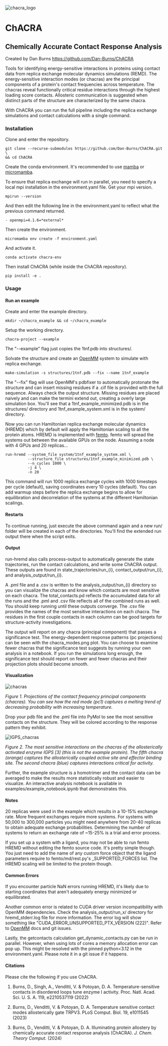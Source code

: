 ![chacra_logo](https://github.com/Dan-Burns/ChACRA/assets/58605062/a030ffbb-0a97-4b33-a968-fab2ec7dbee9)

# ChACRA


## **Ch**emically **A**ccurate **C**ontact **R**esponse **A**nalysis

Created by Dan Burns
https://github.com/Dan-Burns/ChACRA


Tools for identifying energy-sensitive interactions in proteins using contact data from replica exchange molecular dynamics simulations (REMD). The energy-sensitive interaction modes (or chacras) are the principal components of a protein's contact frequencies across temperature. The chacras reveal functionally critical residue interactions through the highest loading score contacts. Allosteric communication is suggested when distinct parts of the structure are characterized by the same chacra.

With ChACRA you can run the full pipeline including the replica exchange simulations and contact calculations with a single command. 

### Installation

Clone and enter the repository.

```
git clone --recurse-submodules https://github.com/Dan-Burns/ChACRA.git \
&& cd ChACRA
```

Create the conda environment. It's recommended to use [mamba](https://mamba.readthedocs.io/en/latest/installation/mamba-installation.html) or [micromamba](https://mamba.readthedocs.io/en/latest/installation/micromamba-installation.html).

To ensure that replica exchange will run in parallel, you need to specify a local mpi installation in the environment.yaml file. Get your mpi version.

```
mpirun --version
```

And then edit the following line in the environment.yaml to reflect what the previous command returned.

```
- openmpi=4.1.6=*external*
```

Then create the environment.

```
micromamba env create -f environment.yaml 
```
And activate it.
```
conda activate chacra-env
```

Then install ChACRA (while inside the ChACRA repository).
```
pip install -e .
```
### Usage
#### Run an example

Create and enter the example directory.

```
mkdir ~/chacra_example && cd ~/chacra_example
```

Setup the working directory.

```
chacra-project --example
```
The "--example" flag just copies the 1tnf.pdb into structures/. 

Solvate the structure and create an [OpenMM](https://github.com/openmm) system to simulate with replica exchange.
```
make-simulation -s structures/1tnf.pdb --fix --name 1tnf_example
```
The "--fix" flag will use OpenMM's pdbfixer to automatically protonate the structure and can insert missing residues if a .cif file is provided with the full sequence. Always check the output structure. Missing residues are placed naively and can make the termini extend out, creating a overly large simulation box. You'll see that a 1tnf_example_minimized.pdb is in the structures/ directory and 1tnf_example_system.xml is in the system/ directory.

Now you can run Hamiltonian replica exchange molecular dynamics (HREMD) which by default will apply the Hamiltonian scaling to all the protein atoms. HREMD is implemented with [femto](https://github.com/Psivant/femto). femto will spread the systems out between the available GPUs on the node. Assuming a node with 4 GPUs and 20 replicas...

```
run-hremd --system_file system/1tnf_example_system.xml \
          --structure_file structures/1tnf_example_minimized.pdb \
          --n_cycles 1000 \
          -j 4 \
          -n 20          
```
This command will run 1000 replica exchange cycles with 1000 timesteps per cycle (default), saving coordinates every 10 cycles (default). You can add warmup steps before the replica exchange begins to allow for equilibration and decorrelation of the systems at the different Hamiltonian scalings. 

#### Restarts
To continue running, just execute the above command again and a new run/ folder will be created in each of the directories. You'll find the extended run output there when the script exits.

#### Output
run-hremd also calls process-output to automatically generate the state trajectories, run the contact calculations, and write some ChACRA output. These outputs are found in state_trajectories/run_{i}, contact_output/run_{i}, and analysis_output/run_{i}. 

A .pml file and a .csv is written to the analysis_output/run_{i} directory so you can visualize the chacras and know which contacts are most sensitive on each chacra. The total_contacts.pd reflects the  accumulated data for all the runs and the .pml and .csv file reflects all of the combined runs as well. You should keep running until these outputs converge. The .csv file provides the names of the most sensitive interactions on each chacra. The residues in the first couple contacts in each column can be good targets for structure-activity investigations.

The output will report on any chacra (principal component) that passes a significance test. The energy-dependent response patterns (pc projections) can be seen with the chacra_modes.png plot. You can choose to examine fewer chacras that the significance test suggests by running your own analysis in a notebook. If you run the simulations long enough, the significance test should report on fewer and fewer chacras and their projection plots should become smooth.

#### Visualization

![chacras](https://github.com/Dan-Burns/ChACRA/assets/58605062/00a98056-bd79-4a3f-95ec-656688838301)

*Figure 1. Projections of the contact frequency principal components (chacras). You can see how the red mode (pc1) captures a melting trend of decreasing probability with increasing temperature.*

Drop your pdb file and the .pml file into PyMol to see the most sensitive contacts on the structure. They will be colored according to the response pattern they exhibit.

![IGPS_chacras](https://github.com/Dan-Burns/ChACRA/assets/58605062/a8eb2448-26e5-48e6-a421-6b4cc798ac33)

*Figure 2. The most sensitive interactions on the chacras of the allosterically activated enzyme IGPS [3] (this is not the example protein). The fifth chacra (orange) captures the allosterically coupled active site and effector binding site. The second chacra (blue) captures interactions critical for activity.*

Further, the example structure is a homotrimer and the contact data can be averaged to make the results more statistically robust and easier to visualize. An interactive analysis notebook is available in examples/example_notebook.ipynb that demonstrates this.

#### Notes
20 replicas were used in the example which results in a 10-15% exchange rate. More frequent exchanges require more systems. For systems with 50,000 to 300,000 particles you might need anywhere from 20-40 replicas to obtain adequate exchange probabilities. Determining the number of systems to return an exchange rate of ~15-25% is a trial and error process. 

If you set up a system with a ligand, you may not be able to run femto HREMD without editing the femto source code. It's pretty simple though. You just need to add the name of any custom force object that the ligand parameters require to femto/md/rest.py's _SUPPORTED_FORCES list. The HREMD scaling will be limited to the protein though.

#### Common Errors
If you encounter particle NaN errors running HREMD, it's likely due to starting coordinates that aren't adequately energy minimized or equilibrated. 

Another common error is related to CUDA driver version incompatibility with OpenMM dependencies. Check the analysis_output/run_x/ directory for hremd_stderr.log file for more information. The error log will show something like "CUDA_ERROR_UNSUPPORTED_PTX_VERSION (222)". Refer to [OpenMM](https://github.com/openmm/openmm) docs and git issues. 

Lastly, the getcontacts calculation get_dynamic_contacts.py can be run in parallel. However, when using lots of cores a memory allocation error can pop up. This might be resolved with the pinned python<3.12 in the environment.yaml. Please note it in a git issue if it happens.

#### Citations
Please cite the following if you use ChACRA.

1. Burns, D., Singh, A., Venditti, V. & Potoyan, D. A. Temperature-sensitive contacts in disordered loops tune enzyme I activity. Proc. Natl. Acad. Sci. U. S. A. 119, e2210537119 (2022)

2. Burns, D., Venditti, V. & Potoyan, D. A. Temperature sensitive contact modes allosterically gate TRPV3. PLoS Comput. Biol. 19, e1011545 (2023)

3. Burns, D., Venditti, V. &#38; Potoyan, D. A. Illuminating protein allostery by chemically accurate contact response analysis (ChACRA). <i>J. Chem. Theory Comput.</i> (2024)


